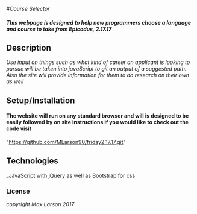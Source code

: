 #_Course Selector_

#### _This webpage is designed to help new programmers choose a language and course to take from Epicodus, 2.17.17_

## Description

 _Use input on things such as what kind of career an applicant is looking to pursue will be taken into javaScript to git an output of a suggested path. Also the site will provide information for them to do research on their own as well_

 ## Setup/Installation

####  The website will run on any standard browser and will is designed to be easily followed by on site instructions if you would like to check out the code visit
 "https://github.com/MLarson90/friday2.17.17.git"

 ## Technologies

 _JavaScript with jQuery as well as Bootstrap for css

 ### License
 _copyright Max Larson 2017_
